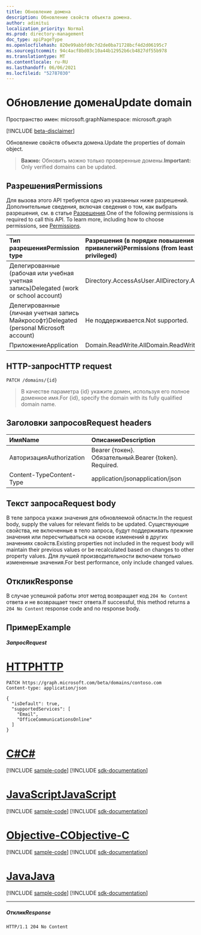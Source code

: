 ```yaml
---
title: Обновление домена
description: Обновление свойств объекта домена.
author: adimitui
localization_priority: Normal
ms.prod: directory-management
doc_type: apiPageType
ms.openlocfilehash: 820e99abbfd0c7d2de0ba71728bcf4d2d06195c7
ms.sourcegitcommit: 94c4acf8bd03c10a44b12952b6cb4827df55b978
ms.translationtype: MT
ms.contentlocale: ru-RU
ms.lasthandoff: 06/06/2021
ms.locfileid: "52787030"
---
```

# <a name="update-domain"></a><span data-ttu-id="83da7-103">Обновление домена</span><span class="sxs-lookup"><span data-stu-id="83da7-103">Update domain</span></span>

<span data-ttu-id="83da7-104">Пространство имен: microsoft.graph</span><span class="sxs-lookup"><span data-stu-id="83da7-104">Namespace: microsoft.graph</span></span>

[!INCLUDE [beta-disclaimer](../../includes/beta-disclaimer.md)]

<span data-ttu-id="83da7-105">Обновление свойств объекта домена.</span><span class="sxs-lookup"><span data-stu-id="83da7-105">Update the properties of domain object.</span></span>

> <span data-ttu-id="83da7-106">**Важно:** Обновить можно только проверенные домены.</span><span class="sxs-lookup"><span data-stu-id="83da7-106">**Important:** Only verified domains can be updated.</span></span>

## <a name="permissions"></a><span data-ttu-id="83da7-107">Разрешения</span><span class="sxs-lookup"><span data-stu-id="83da7-107">Permissions</span></span>

<span data-ttu-id="83da7-p101">Для вызова этого API требуется одно из указанных ниже разрешений. Дополнительные сведения, включая сведения о том, как выбрать разрешения, см. в статье [Разрешения](/graph/permissions-reference).</span><span class="sxs-lookup"><span data-stu-id="83da7-p101">One of the following permissions is required to call this API. To learn more, including how to choose permissions, see [Permissions](/graph/permissions-reference).</span></span>


|<span data-ttu-id="83da7-110">Тип разрешения</span><span class="sxs-lookup"><span data-stu-id="83da7-110">Permission type</span></span>      | <span data-ttu-id="83da7-111">Разрешения (в порядке повышения привилегий)</span><span class="sxs-lookup"><span data-stu-id="83da7-111">Permissions (from least to most privileged)</span></span>              |
|:--------------------|:---------------------------------------------------------|
|<span data-ttu-id="83da7-112">Делегированные (рабочая или учебная учетная запись)</span><span class="sxs-lookup"><span data-stu-id="83da7-112">Delegated (work or school account)</span></span> | <span data-ttu-id="83da7-113">Directory.AccessAsUser.All</span><span class="sxs-lookup"><span data-stu-id="83da7-113">Directory.AccessAsUser.All</span></span>    |
|<span data-ttu-id="83da7-114">Делегированные (личная учетная запись Майкрософт)</span><span class="sxs-lookup"><span data-stu-id="83da7-114">Delegated (personal Microsoft account)</span></span> | <span data-ttu-id="83da7-115">Не поддерживается.</span><span class="sxs-lookup"><span data-stu-id="83da7-115">Not supported.</span></span>    |
|<span data-ttu-id="83da7-116">Приложение</span><span class="sxs-lookup"><span data-stu-id="83da7-116">Application</span></span> | <span data-ttu-id="83da7-117">Domain.ReadWrite.All</span><span class="sxs-lookup"><span data-stu-id="83da7-117">Domain.ReadWrite.All</span></span> |

## <a name="http-request"></a><span data-ttu-id="83da7-118">HTTP-запрос</span><span class="sxs-lookup"><span data-stu-id="83da7-118">HTTP request</span></span>
<!-- { "blockType": "ignored" } -->
```http
PATCH /domains/{id}
```

> <span data-ttu-id="83da7-119">В качестве параметра {id} укажите домен, используя его полное доменное имя.</span><span class="sxs-lookup"><span data-stu-id="83da7-119">For {id}, specify the domain with its fully qualified domain name.</span></span>

## <a name="request-headers"></a><span data-ttu-id="83da7-120">Заголовки запросов</span><span class="sxs-lookup"><span data-stu-id="83da7-120">Request headers</span></span>

| <span data-ttu-id="83da7-121">Имя</span><span class="sxs-lookup"><span data-stu-id="83da7-121">Name</span></span>       | <span data-ttu-id="83da7-122">Описание</span><span class="sxs-lookup"><span data-stu-id="83da7-122">Description</span></span>|
|:-----------|:-----------|
| <span data-ttu-id="83da7-123">Авторизация</span><span class="sxs-lookup"><span data-stu-id="83da7-123">Authorization</span></span>  | <span data-ttu-id="83da7-p102">Bearer {токен}. Обязательный.</span><span class="sxs-lookup"><span data-stu-id="83da7-p102">Bearer {token}. Required.</span></span> |
| <span data-ttu-id="83da7-126">Content-Type</span><span class="sxs-lookup"><span data-stu-id="83da7-126">Content-Type</span></span>  | <span data-ttu-id="83da7-127">application/json</span><span class="sxs-lookup"><span data-stu-id="83da7-127">application/json</span></span> |

## <a name="request-body"></a><span data-ttu-id="83da7-128">Текст запроса</span><span class="sxs-lookup"><span data-stu-id="83da7-128">Request body</span></span>

<span data-ttu-id="83da7-129">В теле запроса укажи значения для обновляемой области.</span><span class="sxs-lookup"><span data-stu-id="83da7-129">In the request body, supply the values for relevant fields to be updated.</span></span> <span data-ttu-id="83da7-130">Существующие свойства, не включенные в тело запроса, будут поддерживать прежние значения или пересчитываться на основе изменений в других значениях свойств.</span><span class="sxs-lookup"><span data-stu-id="83da7-130">Existing properties not included in the request body will maintain their previous values or be recalculated based on changes to other property values.</span></span> <span data-ttu-id="83da7-131">Для лучшей производительности включаем только измененные значения.</span><span class="sxs-lookup"><span data-stu-id="83da7-131">For best performance, only include changed values.</span></span>

## <a name="response"></a><span data-ttu-id="83da7-132">Отклик</span><span class="sxs-lookup"><span data-stu-id="83da7-132">Response</span></span>

<span data-ttu-id="83da7-133">В случае успешной работы этот метод возвращает код `204 No Content` ответа и не возвращает текст ответа.</span><span class="sxs-lookup"><span data-stu-id="83da7-133">If successful, this method returns a `204 No Content` response code and no response body.</span></span>

## <a name="example"></a><span data-ttu-id="83da7-134">Пример</span><span class="sxs-lookup"><span data-stu-id="83da7-134">Example</span></span>
##### <a name="request"></a><span data-ttu-id="83da7-135">Запрос</span><span class="sxs-lookup"><span data-stu-id="83da7-135">Request</span></span>


# <a name="http"></a>[<span data-ttu-id="83da7-136">HTTP</span><span class="sxs-lookup"><span data-stu-id="83da7-136">HTTP</span></span>](#tab/http)
<!-- {
  "blockType": "request",
  "name": "update_domain"
}-->
```http
PATCH https://graph.microsoft.com/beta/domains/contoso.com
Content-type: application/json

{
  "isDefault": true,
  "supportedServices": [
    "Email",
    "OfficeCommunicationsOnline"
  ]
}
```
# <a name="c"></a>[<span data-ttu-id="83da7-137">C#</span><span class="sxs-lookup"><span data-stu-id="83da7-137">C#</span></span>](#tab/csharp)
[!INCLUDE [sample-code](../includes/snippets/csharp/update-domain-csharp-snippets.md)]
[!INCLUDE [sdk-documentation](../includes/snippets/snippets-sdk-documentation-link.md)]

# <a name="javascript"></a>[<span data-ttu-id="83da7-138">JavaScript</span><span class="sxs-lookup"><span data-stu-id="83da7-138">JavaScript</span></span>](#tab/javascript)
[!INCLUDE [sample-code](../includes/snippets/javascript/update-domain-javascript-snippets.md)]
[!INCLUDE [sdk-documentation](../includes/snippets/snippets-sdk-documentation-link.md)]

# <a name="objective-c"></a>[<span data-ttu-id="83da7-139">Objective-C</span><span class="sxs-lookup"><span data-stu-id="83da7-139">Objective-C</span></span>](#tab/objc)
[!INCLUDE [sample-code](../includes/snippets/objc/update-domain-objc-snippets.md)]
[!INCLUDE [sdk-documentation](../includes/snippets/snippets-sdk-documentation-link.md)]

# <a name="java"></a>[<span data-ttu-id="83da7-140">Java</span><span class="sxs-lookup"><span data-stu-id="83da7-140">Java</span></span>](#tab/java)
[!INCLUDE [sample-code](../includes/snippets/java/update-domain-java-snippets.md)]
[!INCLUDE [sdk-documentation](../includes/snippets/snippets-sdk-documentation-link.md)]

---


##### <a name="response"></a><span data-ttu-id="83da7-141">Отклик</span><span class="sxs-lookup"><span data-stu-id="83da7-141">Response</span></span>

<!-- {
  "blockType": "response"
} -->
```http
HTTP/1.1 204 No Content
```

<!-- uuid: 8fcb5dbc-d5aa-4681-8e31-b001d5168d79
2015-10-25 14:57:30 UTC -->
<!--
{
  "type": "#page.annotation",
  "description": "Update domain",
  "keywords": "",
  "section": "documentation",
  "tocPath": "",
  "suppressions": [
  ]
}
-->


